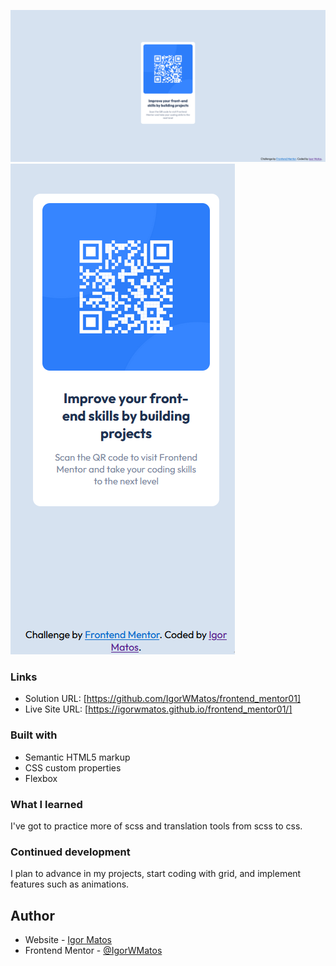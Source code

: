 ![](./images/screenshot1.png)
![](./images/screenshot2.png)

### Links

- Solution URL: [https://github.com/IgorWMatos/frontend_mentor01]
- Live Site URL: [https://igorwmatos.github.io/frontend_mentor01/]

### Built with

- Semantic HTML5 markup
- CSS custom properties
- Flexbox

### What I learned

I've got to practice more of scss and translation tools from scss to css.

### Continued development

I plan to advance in my projects, start coding with grid, and implement features such as animations.

## Author

- Website - [Igor Matos](https://github.com/IgorWMatos)
- Frontend Mentor - [@IgorWMatos](https://www.frontendmentor.io/profile/IgorWMatos)